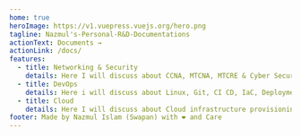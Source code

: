 ```yaml
---
home: true
heroImage: https://v1.vuepress.vuejs.org/hero.png
tagline: Nazmul's-Personal-R&D-Documentations
actionText: Documents →
actionLink: /docs/
features:
  - title: Networking & Security
    details: Here I will discuss about CCNA, MTCNA, MTCRE & Cyber Security
  - title: DevOps
    details: Here i will discuss about Linux, Git, CI CD, IaC, Deployments & Monitoring.
  - title: Cloud
    details: Here I will discuss about Cloud infrastructure provisioning, Networking, security and Others
footer: Made by Nazmul Islam (Swapan) with ❤️ and Care
---
```

